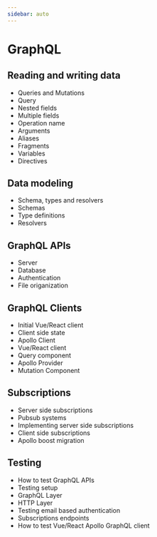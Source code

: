 ```yaml
---
sidebar: auto
---
```


# GraphQL

## Reading and writing data

* Queries and Mutations
* Query
* Nested fields
* Multiple fields
* Operation name
* Arguments
* Aliases
* Fragments
* Variables
* Directives

## Data modeling

* Schema, types and resolvers
* Schemas
* Type definitions
* Resolvers

## GraphQL APIs

* Server
* Database
* Authentication
* File origanization

## GraphQL Clients

* Initial Vue/React client
* Client side state
* Apollo Client
* Vue/React client
* Query component
* Apollo Provider
* Mutation Component

## Subscriptions

* Server side subscriptions
* Pubsub systems
* Implementing server side subscriptions
* Client side subscriptions
* Apollo boost migration

## Testing

* How to test GraphQL APIs
* Testing setup
* GraphQL Layer
* HTTP Layer
* Testing email based authentication
* Subscriptions endpoints
* How to test Vue/React Apollo GraphQL client
